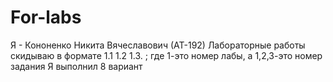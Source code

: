 # For-labs
Я - Кононенко Никита Вячеславович (АТ-192) 
Лабораторные работы скидываю в формате 1.1 1.2 1.3.  ; где 1-это номер лабы, а 1,2,3-это номер задания 
Я выполнил 8 вариант 
